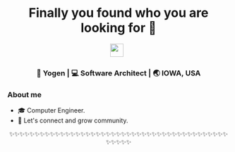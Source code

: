 <div align="center">
  <h1> Finally you found who you are looking for 👋</h1>
</div>
 
<p align='center'> 
<a href="https://www.linkedin.com/in/yogendrapokhrel/"><img height="30" src="https://raw.githubusercontent.com/trinwin/trinwin/master/icons/linkedin.png?raw=true"></a>&nbsp;&nbsp;
<!-- <a href="https://twitter.com/yubarajcoder"><img height="30" src="https://raw.githubusercontent.com/trinwin/trinwin/master/icons/twitter.png?raw=true"></a>&nbsp;&nbsp;
<a href="https://yubarajblog.medium.com/"><img height="30" src="https://raw.githubusercontent.com/trinwin/trinwin/master/icons/medium.png?raw=true"></a>&nbsp;&nbsp;
 -->
</p>
<div align="center">
<h3> 🐝 Yogen | 💻 Software Architect | 🌏 IOWA, USA </h3> 
</div>

### About me 

<!-- - 🎖  Front-end developer at [ServiceMyCar](https://servicemycar.com). -->
- 🎓 Computer Engineer.
- 💭 Let's connect and grow community.


<div align="center">

✨✨✨✨✨✨✨✨✨✨✨✨✨✨✨✨✨✨✨✨✨✨✨✨✨✨✨✨✨✨✨✨✨✨✨✨✨✨✨✨✨✨✨✨✨✨✨✨

</div>
<!--
**trinwin/trinwin** is a ✨ _special_ ✨ repository because its `README.md` (this file) appears on your GitHub profile.

-->
